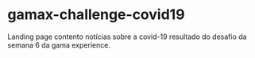 # gamax-challenge-covid19
Landing page contento notícias sobre a covid-19 resultado do desafio da semana 6 da gama experience.
